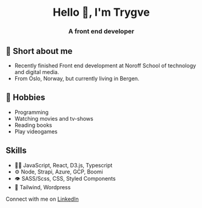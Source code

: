 <h1 align="center">Hello 👋, I'm Trygve</h1>
<h3 align="center">A front end developer</h3>

## 💬 Short about me
- Recently finished Front end development at Noroff School of technology and digital media.
- From Oslo, Norway, but currently living in Bergen.

## 📅 Hobbies
- Programming
- Watching movies and tv-shows
- Reading books
- Play videogames

## Skills
- 👨‍💻 JavaScript, React, D3.js, Typescript
- ⚙️ Node, Strapi, Azure, GCP, Boomi
- 👁️ SASS/Scss, CSS, Styled Components
- 💽 Tailwind, Wordpress

Connect with me on [LinkedIn](https://www.linkedin.com/in/trygve-grant-53251b214/)
